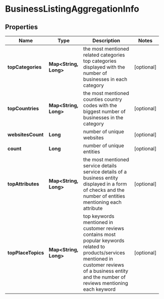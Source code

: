 

# BusinessListingAggregationInfo


## Properties

| Name | Type | Description | Notes |
|------------ | ------------- | ------------- | -------------|
|**topCategories** | **Map&lt;String, Long&gt;** | the most mentioned related categories top categories displayed with the number of businesses in each category |  [optional] |
|**topCountries** | **Map&lt;String, Long&gt;** | the most mentioned counties country codes with the biggest number of businesses in the category |  [optional] |
|**websitesCount** | **Long** | number of unique websites |  [optional] |
|**count** | **Long** | number of unique entities |  [optional] |
|**topAttributes** | **Map&lt;String, Long&gt;** | the most mentioned service details service details of a business entity displayed in a form of checks and the number of entities mentioning each attribute |  [optional] |
|**topPlaceTopics** | **Map&lt;String, Long&gt;** | top keywords mentioned in customer reviews contains most popular keywords related to products/services mentioned in customer reviews of a business entity and the number of reviews mentioning each keyword |  [optional] |



